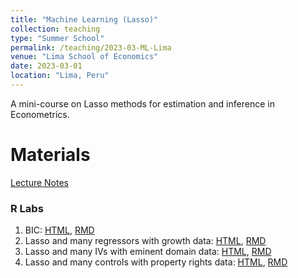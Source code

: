 ```yaml
---
title: "Machine Learning (Lasso)"
collection: teaching
type: "Summer School"
permalink: /teaching/2023-03-ML-Lima
venue: "Lima School of Economics"
date: 2023-03-01
location: "Lima, Peru"
---
```


A mini-course on Lasso methods for estimation and inference in Econometrics.


Materials
======

[Lecture Notes](/files/Lima_2023/LectureNotesLima2023.pdf)

### R Labs
1. BIC: [HTML](/files/Lima_2023/R/Lab_01_BIC.html), [RMD](/files/Lima_2023/R/Lab_01_BIC.Rmd)
2. Lasso and many regressors with growth data: [HTML](/files/Lima_2023/R/Lab_02_Lasso.html), [RMD](/files/Lima_2023/R/Lab_02_Lasso.Rmd)
3. Lasso and many IVs with eminent domain data: [HTML](/files/Lima_2023/R/Lab_04_Lasso_IV_Eminent_Domain.html), [RMD](/files/Lima_2023/R/Lab_04_Lasso_IV_Eminent_Domain.Rmd) 
4. Lasso and many controls with property rights data: [HTML](/files/Lima_2023/R/Lab_04_Lasso_IV_Property_Rights_Development.html), [RMD](/files/Lima_2023/R/Lab_04_Lasso_IV_Property_Rights_Development.Rmd)
